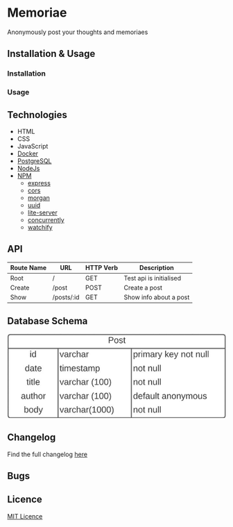 # Memoriae

Anonymously post your thoughts and memoriaes

## Installation & Usage

### Installation

### Usage

## Technologies

- HTML
- CSS
- JavaScript
- [Docker](https://www.docker.com/)
- [PostgreSQL](https://www.postgresql.org/)
- [NodeJs](https://nodejs.org/en/)
- [NPM](https://www.npmjs.com/)
  - [express](https://www.npmjs.com/package/express)
  - [cors](https://www.npmjs.com/package/cors)
  - [morgan](https://www.npmjs.com/package/morgan)
  - [uuid](https://www.npmjs.com/package/uuid)
  - [lite-server](https://www.npmjs.com/package/lite-server)
  - [concurrently](https://www.npmjs.com/package/concurrently)
  - [watchify](https://www.npmjs.com/package/watchify)

## API

| Route Name | URL        | HTTP Verb | Description             |
| ---------- | ---------- | --------- | ----------------------- |
| Root       | /          | GET       | Test api is initialised |
| Create     | /post      | POST      | Create a post           |
| Show       | /posts/:id | GET       | Show info about a post  |

## Database Schema

![Database Schema](./readme_assets/db_schema.jpg)

## Changelog

Find the full changelog [here](./changelog.md)

## Bugs

## Licence

[MIT Licence](https://opensource.org/licenses/mit-license.php)
